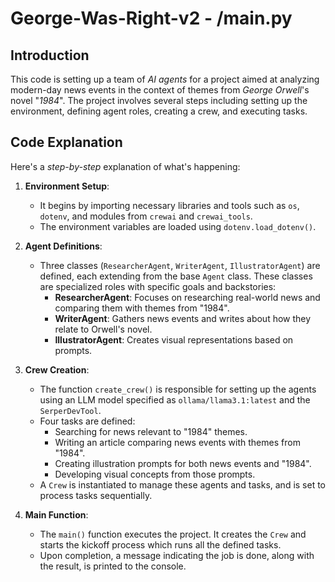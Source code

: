# George-Was-Right-v2 - /main.py

## Introduction

This code is setting up a team of *AI agents* for a project aimed at analyzing modern-day news events in the context of themes from *George Orwell*'s novel "*1984*". The project involves several steps including setting up the environment, defining agent roles, creating a crew, and executing tasks.

## Code Explanation

Here's a *step-by-step* explanation of what's happening:

1. **Environment Setup**:
   - It begins by importing necessary libraries and tools such as `os`, `dotenv`, and modules from `crewai` and `crewai_tools`.
   - The environment variables are loaded using `dotenv.load_dotenv()`.

2. **Agent Definitions**:
   - Three classes (`ResearcherAgent`, `WriterAgent`, `IllustratorAgent`) are defined, each extending from the base `Agent` class. These classes are specialized roles with specific goals and backstories:
     - **ResearcherAgent**: Focuses on researching real-world news and comparing them with themes from "1984".
     - **WriterAgent**: Gathers news events and writes about how they relate to Orwell's novel.
     - **IllustratorAgent**: Creates visual representations based on prompts.

3. **Crew Creation**:
   - The function `create_crew()` is responsible for setting up the agents using an LLM model specified as `ollama/llama3.1:latest` and the `SerperDevTool`.
   - Four tasks are defined:
     - Searching for news relevant to "1984" themes.
     - Writing an article comparing news events with themes from "1984".
     - Creating illustration prompts for both news events and "1984".
     - Developing visual concepts from those prompts.
   - A `Crew` is instantiated to manage these agents and tasks, and is set to process tasks sequentially.

4. **Main Function**:
   - The `main()` function executes the project. It creates the `Crew` and starts the kickoff process which runs all the defined tasks.
   - Upon completion, a message indicating the job is done, along with the result, is printed to the console.
